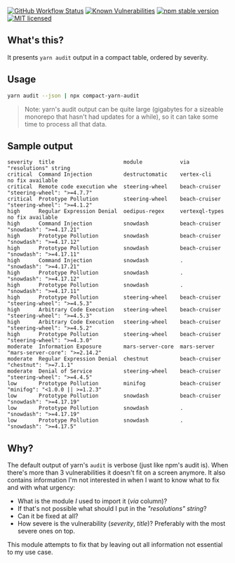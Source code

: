 [![GitHub Workflow Status](https://github.com/sverweij/compact-yarn-audit/actions/workflows/ci.yml/badge.svg)](https://github.com/sverweij/compact-yarn-audit/actions/workflows/ci.yml)
[![Known Vulnerabilities](https://snyk.io/test/github/sverweij/compact-yarn-audit/badge.svg?targetFile=package.json)](https://snyk.io/test/github/sverweij/compact-yarn-audit?targetFile=package.json)
[![npm stable version](https://img.shields.io/npm/v/compact-yarn-audit.svg?logo=npm)](https://npmjs.com/package/compact-yarn-audit)
[![MIT licensed](https://img.shields.io/badge/license-MIT-blue.svg)](LICENSE)

## What's this?

It presents `yarn audit` output in a compact table, ordered by severity.

## Usage

```sh
yarn audit --json | npx compact-yarn-audit
```

> Note: yarn's audit output can be quite large (gigabytes for a sizeable
> monorepo that hasn't had updates for a while), so it can take
> some time to process all that data.

## Sample output

```
severity  title                      module            via             "resolutions" string
critical  Command Injection          destructomatic    vertex-cli      no fix available
critical  Remote code execution whe  steering-wheel    beach-cruiser   "steering-wheel": ">=4.7.7"
critical  Prototype Pollution        steering-wheel    beach-cruiser   "steering-wheel": ">=4.1.2"
high      Regular Expression Denial  oedipus-regex     vertexql-types  no fix available
high      Command Injection          snowdash          beach-cruiser   "snowdash": ">=4.17.21"
high      Prototype Pollution        snowdash          beach-cruiser   "snowdash": ">=4.17.12"
high      Prototype Pollution        snowdash          beach-cruiser   "snowdash": ">=4.17.11"
high      Command Injection          snowdash          .               "snowdash": ">=4.17.21"
high      Prototype Pollution        snowdash          .               "snowdash": ">=4.17.12"
high      Prototype Pollution        snowdash          .               "snowdash": ">=4.17.11"
high      Prototype Pollution        steering-wheel    beach-cruiser   "steering-wheel": ">=4.5.3"
high      Arbitrary Code Execution   steering-wheel    beach-cruiser   "steering-wheel": ">=4.5.3"
high      Arbitrary Code Execution   steering-wheel    beach-cruiser   "steering-wheel": ">=4.5.2"
high      Prototype Pollution        steering-wheel    beach-cruiser   "steering-wheel": ">=4.3.0"
moderate  Information Exposure       mars-server-core  mars-server     "mars-server-core": ">=2.14.2"
moderate  Regular Expression Denial  chestnut          beach-cruiser   "chestnut": ">=7.1.1"
moderate  Denial of Service          steering-wheel    beach-cruiser   "steering-wheel": ">=4.4.5"
low       Prototype Pollution        minifog           beach-cruiser   "minifog": "<1.0.0 || >=1.2.3"
low       Prototype Pollution        snowdash          beach-cruiser   "snowdash": ">=4.17.19"
low       Prototype Pollution        snowdash          .               "snowdash": ">=4.17.19"
low       Prototype Pollution        snowdash          .               "snowdash": ">=4.17.5"
```

## Why?

The default output of yarn's `audit` is verbose (just like npm's audit is).
When there's more than 3 vulnerabilities it doesn't fit on a screen anymore.
It also contains information I'm not interested in when I want to know what
to fix and with what urgency:

- What is the module _I_ used to import it (_via_ column)?
- If that's not possible what should I put in the _"resolutions" string_?
- Can it be fixed at all?
- How severe is the vulnerability (_severity_, _title_)? Preferably with the
  most severe ones on top.

This module attempts to fix that by leaving out all information not essential
to my use case.
